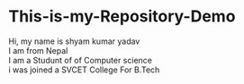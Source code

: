 # This-is-my-Repository-Demo
Hi, my name is shyam kumar yadav
<br>
I am from Nepal 
<br>
I am a Studunt of of Computer science
<br>
i was joined a SVCET College For B.Tech
